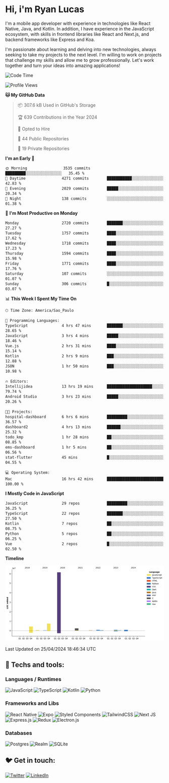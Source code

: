 # Hi, i'm Ryan Lucas

I'm a mobile app developer with experience in technologies like React Native, Java, and Kotlin.
In addition, I have experience in the JavaScript ecosystem, with skills in frontend libraries like React and Next.js, and backend frameworks like Express and Koa.

I'm passionate about learning and delving into new technologies, always seeking to take my projects to the next level. I'm willing to work on projects that challenge my skills and allow me to grow professionally. Let's work together and turn your ideas into amazing applications!


<!--START_SECTION:waka-->
![Code Time](http://img.shields.io/badge/Code%20Time-267%20hrs%2051%20mins-blue)

![Profile Views](http://img.shields.io/badge/Profile%20Views-0-blue)

**🐱 My GitHub Data** 

> 📦 307.6 kB Used in GitHub's Storage 
 > 
> 🏆 639 Contributions in the Year 2024
 > 
> 💼 Opted to Hire
 > 
> 📜 44 Public Repositories 
 > 
> 🔑 19 Private Repositories 
 > 
**I'm an Early 🐤** 

```text
🌞 Morning                3535 commits        █████████░░░░░░░░░░░░░░░░   35.45 % 
🌆 Daytime                4271 commits        ███████████░░░░░░░░░░░░░░   42.83 % 
🌃 Evening                2029 commits        █████░░░░░░░░░░░░░░░░░░░░   20.34 % 
🌙 Night                  138 commits         ░░░░░░░░░░░░░░░░░░░░░░░░░   01.38 % 
```
📅 **I'm Most Productive on Monday** 

```text
Monday                   2720 commits        ███████░░░░░░░░░░░░░░░░░░   27.27 % 
Tuesday                  1757 commits        ████░░░░░░░░░░░░░░░░░░░░░   17.62 % 
Wednesday                1718 commits        ████░░░░░░░░░░░░░░░░░░░░░   17.23 % 
Thursday                 1594 commits        ████░░░░░░░░░░░░░░░░░░░░░   15.98 % 
Friday                   1771 commits        ████░░░░░░░░░░░░░░░░░░░░░   17.76 % 
Saturday                 107 commits         ░░░░░░░░░░░░░░░░░░░░░░░░░   01.07 % 
Sunday                   306 commits         █░░░░░░░░░░░░░░░░░░░░░░░░   03.07 % 
```


📊 **This Week I Spent My Time On** 

```text
🕑︎ Time Zone: America/Sao_Paulo

💬 Programming Languages: 
TypeScript               4 hrs 47 mins       ███████░░░░░░░░░░░░░░░░░░   28.65 % 
JavaScript               3 hrs 4 mins        █████░░░░░░░░░░░░░░░░░░░░   18.46 % 
Vue.js                   2 hrs 31 mins       ████░░░░░░░░░░░░░░░░░░░░░   15.14 % 
Kotlin                   2 hrs 9 mins        ███░░░░░░░░░░░░░░░░░░░░░░   12.88 % 
JSON                     1 hr 50 mins        ███░░░░░░░░░░░░░░░░░░░░░░   10.98 % 

🔥 Editors: 
Intellijidea             13 hrs 19 mins      ████████████████████░░░░░   79.74 % 
Android Studio           3 hrs 23 mins       █████░░░░░░░░░░░░░░░░░░░░   20.26 % 

🐱‍💻 Projects: 
hospital-dashboard       6 hrs 6 mins        █████████░░░░░░░░░░░░░░░░   36.57 % 
dashboard2               4 hrs 13 mins       ██████░░░░░░░░░░░░░░░░░░░   25.32 % 
todo_kmp                 1 hr 28 mins        ██░░░░░░░░░░░░░░░░░░░░░░░   08.85 % 
ems-dashboard            1 hr 5 mins         ██░░░░░░░░░░░░░░░░░░░░░░░   06.56 % 
stat-flutter             45 mins             █░░░░░░░░░░░░░░░░░░░░░░░░   04.55 % 

💻 Operating System: 
Mac                      16 hrs 42 mins      █████████████████████████   100.00 % 
```

**I Mostly Code in JavaScript** 

```text
JavaScript               29 repos            █████████░░░░░░░░░░░░░░░░   36.25 % 
TypeScript               22 repos            ███████░░░░░░░░░░░░░░░░░░   27.50 % 
Kotlin                   7 repos             ██░░░░░░░░░░░░░░░░░░░░░░░   08.75 % 
Python                   5 repos             ██░░░░░░░░░░░░░░░░░░░░░░░   06.25 % 
Vue                      2 repos             █░░░░░░░░░░░░░░░░░░░░░░░░   02.50 % 
```



**Timeline**

![Lines of Code chart](https://raw.githubusercontent.com/RyanGst/RyanGst/main/assets/bar_graph.png)


 Last Updated on 25/04/2024 18:46:34 UTC
<!--END_SECTION:waka-->

## 🔧 Techs and tools: 

### Languages / Runtimes
![JavaScript](https://img.shields.io/badge/javascript-%23323330.svg?style=for-the-badge&logo=javascript&logoColor=%23F7DF1E)
![TypeScript](https://img.shields.io/badge/typescript-%23007ACC.svg?style=for-the-badge&logo=typescript&logoColor=white)
![Kotlin](https://img.shields.io/badge/kotlin-%230095D5.svg?style=for-the-badge&logo=kotlin&logoColor=white) ![Python](https://img.shields.io/badge/python-3670A0?style=for-the-badge&logo=python&logoColor=ffdd54)

### Frameworks and Libs
![React Native](https://img.shields.io/badge/react_native-%2320232a.svg?style=for-the-badge&logo=react&logoColor=%2361DAFB)
![Expo](https://img.shields.io/badge/expo-1C1E24?style=for-the-badge&logo=expo&logoColor=#D04A37)
![Styled Components](https://img.shields.io/badge/styled--components-DB7093?style=for-the-badge&logo=styled-components&logoColor=white)
![TailwindCSS](https://img.shields.io/badge/tailwindcss-%2338B2AC.svg?style=for-the-badge&logo=tailwind-css&logoColor=white)
![Next JS](https://img.shields.io/badge/Next-black?style=for-the-badge&logo=next.js&logoColor=white)
![Express.js](https://img.shields.io/badge/express.js-%23404d59.svg?style=for-the-badge&logo=express&logoColor=%2361DAFB)
![Redux](https://img.shields.io/badge/redux-%23593d88.svg?style=for-the-badge&logo=redux&logoColor=white)
![Electron.js](https://img.shields.io/badge/Electron-191970?style=for-the-badge&logo=Electron&logoColor=white)

### Databases
![Postgres](https://img.shields.io/badge/postgres-%23316192.svg?style=for-the-badge&logo=postgresql&logoColor=white)
![Realm](https://img.shields.io/badge/Realm-39477F?style=for-the-badge&logo=realm&logoColor=white)
![SQLite](https://img.shields.io/badge/sqlite-%2307405e.svg?style=for-the-badge&logo=sqlite&logoColor=white)

## 🐦 Get in touch:

[![Twitter](https://img.shields.io/badge/Twitter-%231DA1F2.svg?style=for-the-badge&logo=Twitter&logoColor=white)](https://twitter.com/ryangst_)
[![LinkedIn](https://img.shields.io/badge/linkedin-%230077B5.svg?style=for-the-badge&logo=linkedin&logoColor=white)](https://www.linkedin.com/in/ryan-lucas-machado/)
